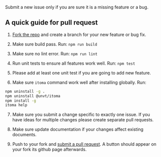 Submit a new issue only if you are sure it is a missing feature or a bug.

## A quick guide for pull request

1. [Fork the repo](https://help.github.com/articles/fork-a-repo) and create a branch for your new feature or bug fix.

2. Make sure build pass. Run: `npm run build`

3. Make sure no lint error. Run: `npm run lint`

4. Run unit tests to ensure all features work well. Run: `npm test`

5. Please add at least one unit test if you are going to add new feature.

6. Make sure `itoma` command work well after installing globally. Run:

```bash
npm uninstall -g .
npm uninstall @unvt/itoma
npm install -g
itoma help
```

7. Make sure you submit a change specific to exactly one issue. If you have ideas for multiple changes please create separate pull requests.

8. Make sure update documentation if your changes affect existing documents.

9. Push to your fork and [submit a pull request](https://help.github.com/articles/using-pull-requests). A button should appear on your fork its github page afterwards.
